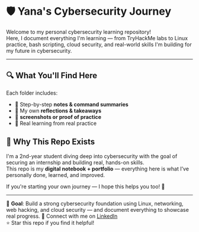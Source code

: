 # 🛡️ Yana's Cybersecurity Journey

Welcome to my personal cybersecurity learning repository!  
Here, I document everything I'm learning — from TryHackMe labs to Linux practice, bash scripting, cloud security, and real-world skills I'm building for my future in cybersecurity.

---

## 🔍 What You'll Find Here

Each folder includes:
- 📄 Step-by-step **notes & command summaries**
- 🧪 My own **reflections & takeaways**
- 📸 **screenshots or proof of practice**
- 🧠 Real learning from real practice 

## 💬 Why This Repo Exists

I'm a 2nd-year student diving deep into cybersecurity with the goal of securing an internship and building real, hands-on skills.  
This repo is my **digital notebook + portfolio** — everything here is what I’ve personally done, learned, and improved.

If you're starting your own journey — I hope this helps you too! 🌱


---

🎯 **Goal**: Build a strong cybersecurity foundation using Linux, networking, web hacking, and cloud security — and document everything to showcase real progress.
🔗 Connect with me on [LinkedIn](https://www.linkedin.com/in/yana-sobti-502383313/)  
⭐️ Star this repo if you find it helpful!
